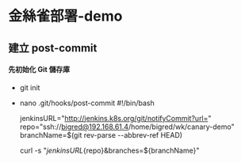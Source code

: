 # 金絲雀部署-demo

## 建立 post-commit
#### 先初始化 Git 儲存庫
   * git init
> 
  * nano .git/hooks/post-commit
    #!/bin/bash

    jenkinsURL="http://jenkins.k8s.org/git/notifyCommit?url="
    repo="ssh://bigred@192.168.61.4/home/bigred/wk/canary-demo"
    branchName=$(git rev-parse --abbrev-ref HEAD)

    curl -s "${jenkinsURL}${repo}&branches=${branchName}"


    
